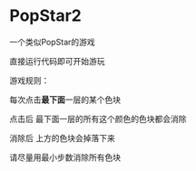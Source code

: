# PopStar2
一个类似PopStar的游戏 

直接运行代码即可开始游玩 

游戏规则： 

每次点击**最下面**一层的某个色块

点击后 最下面一层的所有这个颜色的色块都会消除 

消除后 上方的色块会掉落下来 

请尽量用最小步数消除所有色块 

